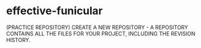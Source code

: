 # effective-funicular
(PRACTICE REPOSITORY) CREATE A NEW REPOSITORY - A REPOSITORY CONTAINS ALL THE FILES FOR YOUR PROJECT, INCLUDING THE REVISION HISTORY.
